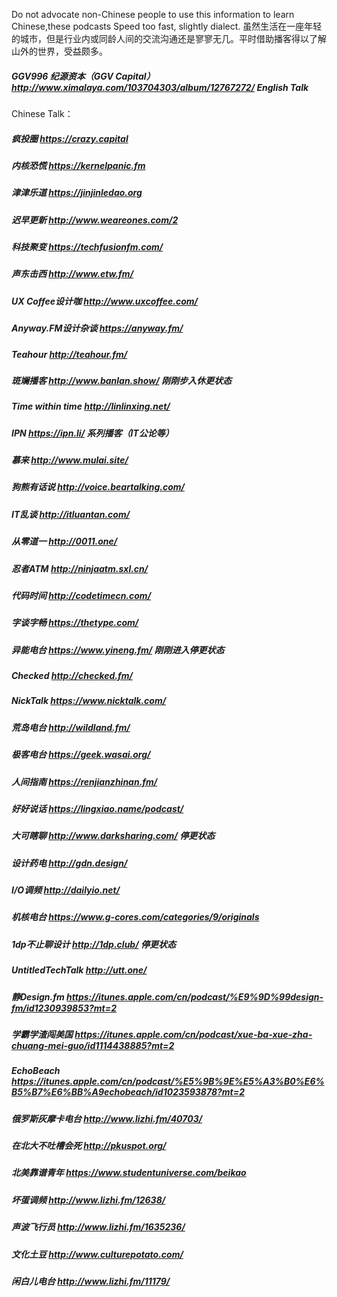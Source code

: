 Do not advocate non-Chinese people to use this information to learn Chinese,these podcasts Speed too fast, slightly dialect.
虽然生活在一座年轻的城市，但是行业内或同龄人间的交流沟通还是寥寥无几。平时借助播客得以了解山外的世界，受益颇多。
##### GGV996 纪源资本（GGV Capital）http://www.ximalaya.com/103704303/album/12767272/ English Talk
Chinese Talk：
##### 疯投圈 https://crazy.capital
##### 内核恐慌 https://kernelpanic.fm
##### 津津乐道 https://jinjinledao.org
##### 迟早更新 http://www.weareones.com/2
##### 科技聚变 https://techfusionfm.com/
##### 声东击西 http://www.etw.fm/
##### UX Coffee设计咖 http://www.uxcoffee.com/
##### Anyway.FM设计杂谈 https://anyway.fm/
##### Teahour http://teahour.fm/
##### 斑斓播客 http://www.banlan.show/ 刚刚步入休更状态
##### Time within time http://linlinxing.net/
##### IPN https://ipn.li/ 系列播客（IT公论等）
##### 慕来 http://www.mulai.site/
##### 狗熊有话说 http://voice.beartalking.com/
##### IT乱谈 http://itluantan.com/
##### 从零道一 http://0011.one/
##### 忍者ATM http://ninjaatm.sxl.cn/
##### 代码时间 http://codetimecn.com/
##### 字谈字畅 https://thetype.com/
##### 异能电台 https://www.yineng.fm/ 刚刚进入停更状态
##### Checked http://checked.fm/
##### NickTalk https://www.nicktalk.com/
##### 荒岛电台 http://wildland.fm/
##### 极客电台 https://geek.wasai.org/
##### 人间指南 https://renjianzhinan.fm/
##### 好好说话 https://lingxiao.name/podcast/
##### 大可瞎聊 http://www.darksharing.com/ 停更状态
##### 设计药电 http://gdn.design/
##### I/O调频 http://dailyio.net/
##### 机核电台 https://www.g-cores.com/categories/9/originals
##### 1dp不止聊设计 http://1dp.club/ 停更状态
##### UntitledTechTalk http://utt.one/
##### 静Design.fm https://itunes.apple.com/cn/podcast/%E9%9D%99design-fm/id1230939853?mt=2
##### 学霸学渣闯美国 https://itunes.apple.com/cn/podcast/xue-ba-xue-zha-chuang-mei-guo/id1114438885?mt=2
##### EchoBeach https://itunes.apple.com/cn/podcast/%E5%9B%9E%E5%A3%B0%E6%B5%B7%E6%BB%A9echobeach/id1023593878?mt=2
##### 俄罗斯灰摩卡电台 http://www.lizhi.fm/40703/
##### 在北大不吐槽会死 http://pkuspot.org/
##### 北美靠谱青年 https://www.studentuniverse.com/beikao
##### 坏蛋调频 http://www.lizhi.fm/12638/
##### 声波飞行员 http://www.lizhi.fm/1635236/
##### 文化土豆 http://www.culturepotato.com/
##### 闲白儿电台 http://www.lizhi.fm/11179/
